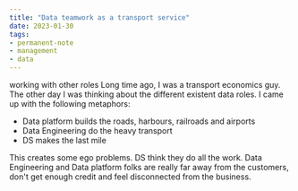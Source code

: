 ```yaml
---
title: "Data teamwork as a transport service"
date: 2023-01-30
tags: 
- permanent-note
- management
- data
---
```

working with other roles
Long time ago, I was a transport economics guy. The other day I was thinking about the different existent data roles. I came up with the following metaphors:
- Data platform builds the roads, harbours, railroads and airports
- Data Engineering do the heavy transport
- DS makes the last mile

This creates some ego problems. DS think they do all the work. Data Engineering and Data platform folks are really far away from the customers, don't get enough credit and feel disconnected from the business.





